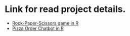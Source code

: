 # Link for read project details.

- [Rock-Paper-Scissors game in R](https://phatchara-soros.notion.site/Rock-Paper-Scissors-game-291b3b8d813b491d952e4925cffcfeff?pvs=4)
- [Pizza Order Chatbot in R](https://phatchara-soros.notion.site/Pizza-Order-Chatbot-edc919a3b0f44309892fe90bec160912?pvs=4)